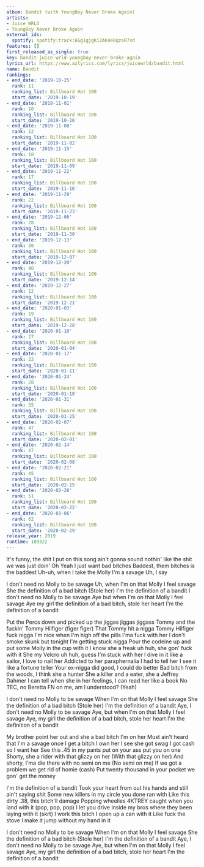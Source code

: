 ```yaml
---
album: Bandit (with YoungBoy Never Broke Again)
artists:
- Juice WRLD
- YoungBoy Never Broke Again
external_ids:
  spotify: spotify:track:6Gg1gjgKi2AK4e0qzsR7sd
features: []
first_released_as_single: true
key: bandit-juice-wrld-youngboy-never-broke-again
lyrics_url: https://www.azlyrics.com/lyrics/juicewrld/bandit.html
name: Bandit
rankings:
- end_date: '2019-10-25'
  rank: 11
  ranking_list: Billboard Hot 100
  start_date: '2019-10-19'
- end_date: '2019-11-01'
  rank: 10
  ranking_list: Billboard Hot 100
  start_date: '2019-10-26'
- end_date: '2019-11-08'
  rank: 12
  ranking_list: Billboard Hot 100
  start_date: '2019-11-02'
- end_date: '2019-11-15'
  rank: 18
  ranking_list: Billboard Hot 100
  start_date: '2019-11-09'
- end_date: '2019-11-22'
  rank: 17
  ranking_list: Billboard Hot 100
  start_date: '2019-11-16'
- end_date: '2019-11-29'
  rank: 22
  ranking_list: Billboard Hot 100
  start_date: '2019-11-23'
- end_date: '2019-12-06'
  rank: 28
  ranking_list: Billboard Hot 100
  start_date: '2019-11-30'
- end_date: '2019-12-13'
  rank: 30
  ranking_list: Billboard Hot 100
  start_date: '2019-12-07'
- end_date: '2019-12-20'
  rank: 40
  ranking_list: Billboard Hot 100
  start_date: '2019-12-14'
- end_date: '2019-12-27'
  rank: 12
  ranking_list: Billboard Hot 100
  start_date: '2019-12-21'
- end_date: '2020-01-03'
  rank: 19
  ranking_list: Billboard Hot 100
  start_date: '2019-12-28'
- end_date: '2020-01-10'
  rank: 27
  ranking_list: Billboard Hot 100
  start_date: '2020-01-04'
- end_date: '2020-01-17'
  rank: 22
  ranking_list: Billboard Hot 100
  start_date: '2020-01-11'
- end_date: '2020-01-24'
  rank: 28
  ranking_list: Billboard Hot 100
  start_date: '2020-01-18'
- end_date: '2020-01-31'
  rank: 35
  ranking_list: Billboard Hot 100
  start_date: '2020-01-25'
- end_date: '2020-02-07'
  rank: 47
  ranking_list: Billboard Hot 100
  start_date: '2020-02-01'
- end_date: '2020-02-14'
  rank: 47
  ranking_list: Billboard Hot 100
  start_date: '2020-02-08'
- end_date: '2020-02-21'
  rank: 45
  ranking_list: Billboard Hot 100
  start_date: '2020-02-15'
- end_date: '2020-02-28'
  rank: 51
  ranking_list: Billboard Hot 100
  start_date: '2020-02-22'
- end_date: '2020-03-06'
  rank: 62
  ranking_list: Billboard Hot 100
  start_date: '2020-02-29'
release_year: 2019
runtime: 189322
---
```

It's funny, the shit I put on this song ain't gonna sound nothin' like the shit we was just doin'
Oh
Yeah
I just want bad bitches
Baddest, them bitches is the baddest
Uh-uh, when I take the Molly I'm a savage
Uh, I say

I don't need no Molly to be savage
Uh, when I'm on that Molly I feel savage
She the definition of a bad bitch (Stole her)
I'm the definition of a bandit
I don't need no Molly to be savage
Aye but when I'm on that Molly I feel savage
Aye my girl the definition of a bad bitch, stole her heart
I'm the definition of a bandit

Put the Percs down and picked up the jiggas jiggas jiggass
Tommy and the fuckin' Tommy Hilfiger (figer figer)
That Tommy hit a nigga Tommy Hilfiger fuck nigga
I'm nice when I'm high off the pills I'ma fuck with her
I don't smoke skunk but tonight I'm getting stuck nigga
Pour the codeine up and put some Molly in the cup with it
I know she a freak uh huh, she gon' fuck with it
She my Velcro uh huh, guess I'm stuck with her
I dive in it like a sailor, I love to nail her
Addicted to her paraphernalia I had to tell her
I see it like a fortune teller
Your ex-nigga did good, I could do better
Bad bitch from the woods, I think she a hunter
She a killer and a eater, she a Jeffrey Dahmer
I can tell when she in her feelings, I can read her like a book
No TEC, no Beretta FN on me, am I understood? (Yeah)

I don't need no Molly to be savage
When I'm on that Molly I feel savage
She the definition of a bad bitch (Stole her)
I'm the definition of a bandit
Aye, I don't need no Molly to be savage
Aye, but when I'm on that Molly I feel savage
Aye, my girl the definition of a bad bitch, stole her heart
I'm the definition of a bandit


My brother point her out and she a bad bitch I'm on her
Must ain't heard that I'm a savage once I get a bitch I own her
I see she got swag I got cash so I want her
See this .45 in my pants put on your ass put you on one
Shorty, she a rider with that glizzy on her (With that glizzy on her)
And shorty, I'ma die there with no semi on me (No semi on me)
If we got a problem we get rid of homie (cash)
Put twenty thousand in your pocket we gon' get the money

I'm the definition of a bandit
Took your heart from out his hands and still ain't saying shit
Some new killers in my circle you done ran with
Like this dirty .38, this bitch'll damage
Popping wheelies 4KTREY caught when you land with it (pop, pop, pop)
I let you drive inside my bros where they been laying with it (skrt)
I work this bitch I open up a can with it
Like fuck the stove I make it jump without my hand in it


I don't need no Molly to be savage
When I'm on that Molly I feel savage
She the definition of a bad bitch (Stole her)
I'm the definition of a bandit
Aye, I don't need no Molly to be savage
Aye, but when I'm on that Molly I feel savage
Aye, my girl the definition of a bad bitch, stole her heart
I'm the definition of a bandit
